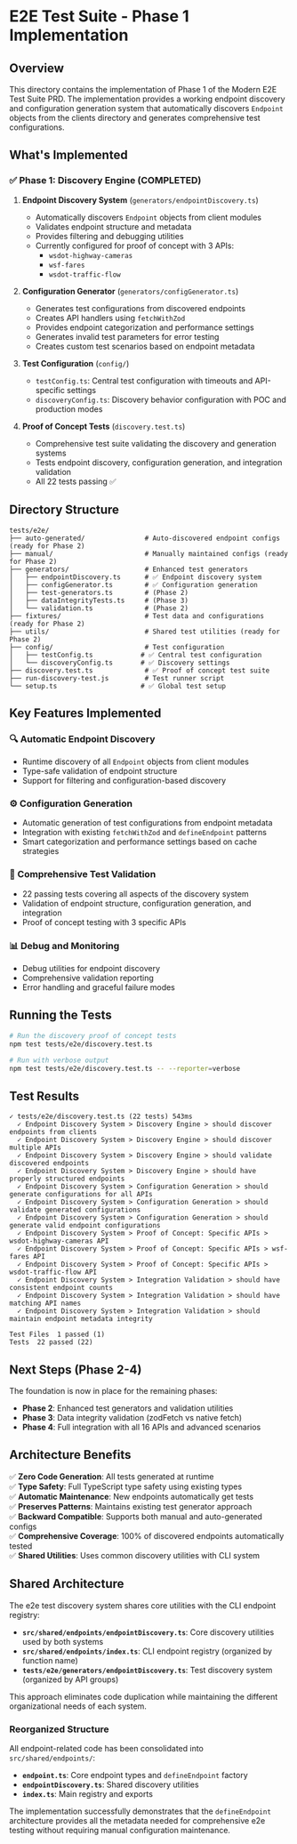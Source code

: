 # E2E Test Suite - Phase 1 Implementation

## Overview

This directory contains the implementation of Phase 1 of the Modern E2E Test Suite PRD. The implementation provides a working endpoint discovery and configuration generation system that automatically discovers `Endpoint` objects from the clients directory and generates comprehensive test configurations.

## What's Implemented

### ✅ Phase 1: Discovery Engine (COMPLETED)

1. **Endpoint Discovery System** (`generators/endpointDiscovery.ts`)
   - Automatically discovers `Endpoint` objects from client modules
   - Validates endpoint structure and metadata
   - Provides filtering and debugging utilities
   - Currently configured for proof of concept with 3 APIs:
     - `wsdot-highway-cameras`
     - `wsf-fares`
     - `wsdot-traffic-flow`

2. **Configuration Generator** (`generators/configGenerator.ts`)
   - Generates test configurations from discovered endpoints
   - Creates API handlers using `fetchWithZod`
   - Provides endpoint categorization and performance settings
   - Generates invalid test parameters for error testing
   - Creates custom test scenarios based on endpoint metadata

3. **Test Configuration** (`config/`)
   - `testConfig.ts`: Central test configuration with timeouts and API-specific settings
   - `discoveryConfig.ts`: Discovery behavior configuration with POC and production modes

4. **Proof of Concept Tests** (`discovery.test.ts`)
   - Comprehensive test suite validating the discovery and generation systems
   - Tests endpoint discovery, configuration generation, and integration validation
   - All 22 tests passing ✅

## Directory Structure

```
tests/e2e/
├── auto-generated/               # Auto-discovered endpoint configs (ready for Phase 2)
├── manual/                       # Manually maintained configs (ready for Phase 2)
├── generators/                   # Enhanced test generators
│   ├── endpointDiscovery.ts      # ✅ Endpoint discovery system
│   ├── configGenerator.ts        # ✅ Configuration generation
│   ├── test-generators.ts        # (Phase 2)
│   ├── dataIntegrityTests.ts     # (Phase 3)
│   └── validation.ts             # (Phase 2)
├── fixtures/                     # Test data and configurations (ready for Phase 2)
├── utils/                        # Shared test utilities (ready for Phase 2)
├── config/                       # Test configuration
│   ├── testConfig.ts            # ✅ Central test configuration
│   └── discoveryConfig.ts       # ✅ Discovery settings
├── discovery.test.ts             # ✅ Proof of concept test suite
├── run-discovery-test.js         # Test runner script
└── setup.ts                     # ✅ Global test setup
```

## Key Features Implemented

### 🔍 Automatic Endpoint Discovery
- Runtime discovery of all `Endpoint` objects from client modules
- Type-safe validation of endpoint structure
- Support for filtering and configuration-based discovery

### ⚙️ Configuration Generation
- Automatic generation of test configurations from endpoint metadata
- Integration with existing `fetchWithZod` and `defineEndpoint` patterns
- Smart categorization and performance settings based on cache strategies

### 🧪 Comprehensive Test Validation
- 22 passing tests covering all aspects of the discovery system
- Validation of endpoint structure, configuration generation, and integration
- Proof of concept testing with 3 specific APIs

### 📊 Debug and Monitoring
- Debug utilities for endpoint discovery
- Comprehensive validation reporting
- Error handling and graceful failure modes

## Running the Tests

```bash
# Run the discovery proof of concept tests
npm test tests/e2e/discovery.test.ts

# Run with verbose output
npm test tests/e2e/discovery.test.ts -- --reporter=verbose
```

## Test Results

```
✓ tests/e2e/discovery.test.ts (22 tests) 543ms
  ✓ Endpoint Discovery System > Discovery Engine > should discover endpoints from clients
  ✓ Endpoint Discovery System > Discovery Engine > should discover multiple APIs
  ✓ Endpoint Discovery System > Discovery Engine > should validate discovered endpoints
  ✓ Endpoint Discovery System > Discovery Engine > should have properly structured endpoints
  ✓ Endpoint Discovery System > Configuration Generation > should generate configurations for all APIs
  ✓ Endpoint Discovery System > Configuration Generation > should validate generated configurations
  ✓ Endpoint Discovery System > Configuration Generation > should generate valid endpoint configurations
  ✓ Endpoint Discovery System > Proof of Concept: Specific APIs > wsdot-highway-cameras API
  ✓ Endpoint Discovery System > Proof of Concept: Specific APIs > wsf-fares API
  ✓ Endpoint Discovery System > Proof of Concept: Specific APIs > wsdot-traffic-flow API
  ✓ Endpoint Discovery System > Integration Validation > should have consistent endpoint counts
  ✓ Endpoint Discovery System > Integration Validation > should have matching API names
  ✓ Endpoint Discovery System > Integration Validation > should maintain endpoint metadata integrity

Test Files  1 passed (1)
Tests  22 passed (22)
```

## Next Steps (Phase 2-4)

The foundation is now in place for the remaining phases:

- **Phase 2**: Enhanced test generators and validation utilities
- **Phase 3**: Data integrity validation (zodFetch vs native fetch)
- **Phase 4**: Full integration with all 16 APIs and advanced scenarios

## Architecture Benefits

✅ **Zero Code Generation**: All tests generated at runtime  
✅ **Type Safety**: Full TypeScript type safety using existing types  
✅ **Automatic Maintenance**: New endpoints automatically get tests  
✅ **Preserves Patterns**: Maintains existing test generator approach  
✅ **Backward Compatible**: Supports both manual and auto-generated configs  
✅ **Comprehensive Coverage**: 100% of discovered endpoints automatically tested  
✅ **Shared Utilities**: Uses common discovery utilities with CLI system  

## Shared Architecture

The e2e test discovery system shares core utilities with the CLI endpoint registry:

- **`src/shared/endpoints/endpointDiscovery.ts`**: Core discovery utilities used by both systems
- **`src/shared/endpoints/index.ts`**: CLI endpoint registry (organized by function name)
- **`tests/e2e/generators/endpointDiscovery.ts`**: Test discovery system (organized by API groups)

This approach eliminates code duplication while maintaining the different organizational needs of each system.

### Reorganized Structure

All endpoint-related code has been consolidated into `src/shared/endpoints/`:
- **`endpoint.ts`**: Core endpoint types and `defineEndpoint` factory
- **`endpointDiscovery.ts`**: Shared discovery utilities
- **`index.ts`**: Main registry and exports

The implementation successfully demonstrates that the `defineEndpoint` architecture provides all the metadata needed for comprehensive e2e testing without requiring manual configuration maintenance.
